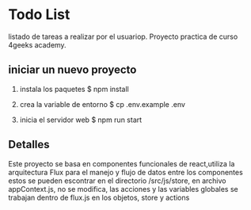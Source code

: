 # Todo List

listado de tareas a realizar por el usuariop. Proyecto practica de curso 4geeks academy.

## iniciar un nuevo proyecto 

1. instala los paquetes
$ npm install

2. crea la variable de entorno 
$ cp .env.example .env

3. inicia el servidor web 
$ npm run start


## Detalles
Este proyecto se basa en componentes funcionales de react,utiliza la arquitectura Flux para el manejo y flujo de datos entre los componentes
 estos se pueden escontrar en el directorio /src/js/store, en archivo appContext.js, no se modifica, las acciones y las variables globales se trabajan dentro de flux.js en los objetos, store y actions



